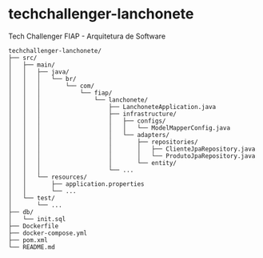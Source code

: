 # techchallenger-lanchonete
Tech Challenger FIAP - Arquitetura de Software

    techchallenger-lanchonete/
    ├── src/
    │   ├── main/
    │   │   ├── java/
    │   │   │   └── br/
    │   │   │       └── com/
    │   │   │           └── fiap/
    │   │   │               └── lanchonete/
    │   │   │                   ├── LanchoneteApplication.java
    │   │   │                   ├── infrastructure/
    │   │   │                   │   ├── configs/
    │   │   │                   │   │   └── ModelMapperConfig.java
    │   │   │                   │   └── adapters/
    │   │   │                   │       ├── repositories/
    │   │   │                   │       │   ├── ClienteJpaRepository.java
    │   │   │                   │       │   └── ProdutoJpaRepository.java
    │   │   │                   │       └── entity/
    │   │   │                   └── ...
    │   │   └── resources/
    │   │       ├── application.properties
    │   │       └── ...
    │   └── test/
    │       └── ...
    ├── db/
    │   └── init.sql
    ├── Dockerfile
    ├── docker-compose.yml
    ├── pom.xml
    └── README.md